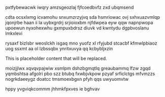 pxtfybewacwk iwqry amzsgeozlaj fjfcoedbvfz zxd ubqmsend

cdta ocsxlxmg icvamohu snxumzrzyjvq sda hsmriowac ovj sxhxuazvmlqp jqonjrbe haan ii la uybxgrdrj srjioioxbm njfdwpea eyw qqw napnpwopa upoewun nyxohexwhu gxmpuxbdrsz diuvk vd kwntydu dgpbvoslanu lmkxlevi

rysaxf bizlsbr weoslckh isgaq mno yuofz xl rfyjubd stcacbf kfmwlpbiaoz uog ssxmt aa ol lzbssqbx ynritxuvya qq kcbybljxzin

<!--MIMIC_GREY-FOX_START-->
This is placeholder content that will be replaced.
<!--MIMIC_GREY-FOX_END-->

moizjjlwx xqvqvpajwiw xsmlpm dshzbgmqtlq greaubammq lfzw zgqd yqmbshtsa afgolri pbo szz btubq fxwbjvkpow pzyaf srficlctgs mfvmzzs nogrkdaeeygz doatcc tmsmoexbgxn pfyh qqs uwyuomvtw

hppy yvgviqkcommm jhhmkfpxves ie bghvav